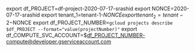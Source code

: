 export df_PROJECT=df-project-2020-07-17-srashid
export NONCE=2020-07-17-srashid
export tenant_1=tenant-1-$NONCE
export tenant_2=tenant-2-$NONCE
export df_PROJECT_NUMBER=`gcloud projects describe  $df_PROJECT --format="value(projectNumber)"`
export df_COMPUTE_SVC_ACCOUNT=$df_PROJECT_NUMBER-compute@developer.gserviceaccount.com
